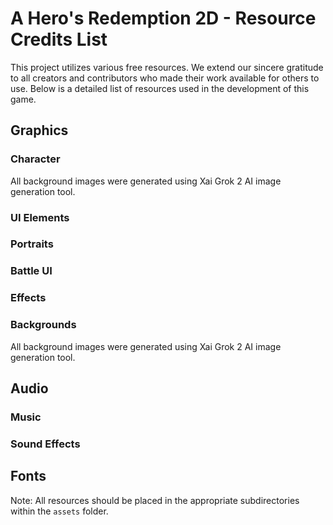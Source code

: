 # A Hero's Redemption 2D - Resource Credits List

This project utilizes various free resources. We extend our sincere gratitude to all creators and contributors who made their work available for others to use. Below is a detailed list of resources used in the development of this game.

## Graphics

### Character 
All background images were generated using Xai Grok 2 AI image generation tool.

### UI Elements

### Portraits

### Battle UI

### Effects

### Backgrounds
All background images were generated using Xai Grok 2 AI image generation tool.

## Audio

### Music

### Sound Effects

## Fonts

Note: All resources should be placed in the appropriate subdirectories within the `assets` folder.
